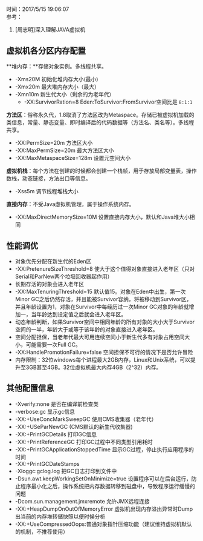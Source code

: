 ##  
时间：2017/5/15 19:06:07  
参考：

1. [周志明]深入理解JAVA虚拟机

## 虚拟机各分区内存配置

**堆内存：**存储对象实例。多线程共享。

 * -Xms20M  初始化堆内存大小(最小)
 * -Xmx20m  最大堆内存大小（最大）
  * -Xmn10m  新生代大小（剩余的为老年代）
     * -XX:SurvivorRation=8 Eden:ToSurvivor:FromSurvivor空间比是 `8:1:1`  

**方法区**：俗称永久代，1.8取消了方法区改为Metaspace。存储已被虚拟机加载的类信息，常量、静态变量、即时编译后的代码数据等（方法名、类名等）。多线程共享。
 
 * -XX:PermSize=20m  方法区大小
 * -XX:MaxPermSize=20m 最大方法区大小
 * -XX:MaxMetaspaceSize=128m 设置元空间大小

**虚拟机栈**：每个方法在创建的时候都会创建一个栈帧，用于存放局部变量表，操作数栈，动态链接，方法出口等信息。
 
 * -Xss5m 调节线程堆栈大小

**直接内存**：不受Java虚拟机管理，属于操作系统内存。

 * -XX:MaxDirectMemorySize=10M 设置直接内存大小，默认和Java堆大小相同

## 性能调优
 * 对象优先分配在新生代的Eden区
 * -XX:PretenureSizeThreshold=8 使大于这个值得对象直接进入老年区（只对Serial和ParNew两个垃圾回收器起作用）
 * 长期存活的对象会进入老年区
 * -XX:MaxTenuringThreshold=15 默认值15。对象在Eden中出生，第一次Minor GC之后仍然存活，并且能被Survivor容纳，将被移动到Survivor区，并且年龄设置为1，对象在Survivor中每经历过一次Minor GC对象的年龄就增加一，当年龄达到设定值之后就会进入老年区。
 * 动态年龄判断，如果Survivor空间中相同年龄的所有对象的大小大于Survivor空间的一半，年龄大于或等于该年龄的对象直接进入老年区。
 * 空间分配担保，当老年代最大可用连续空间小于新生代多有对象占用空间大小，可能需要一次Full GC。
 * -XX:HandlePromotionFailure=false 空间担保不可行的情况下是否允许冒险
 * 内存限制：32位windows每个进程最大2GB内存，Linux和Unix系统，可以提升至3GB甚至4GB。32位虚拟机最大内存4GB（2^32）内存。  

## 其他配置信息

 * -Xverify:none 是否在编译前检查类
 * -verbose:gc 显示gc信息
 * -XX:+UseConcMarkSweepGC  使用CMS收集器（老年代）
 * -XX:+USeParNewGC (CMS默认的新生代收集器)
 * -XX:+PrintGCDetails 打印GC信息
 * -XX:+PrintReferenceGC 打印GC过程中不同类型引用耗时
 * -XX:+PrintGCApplicationStoppedTime 显示GC过程，停止执行应用程序的时间
 * -XX:+PrintGCDateStamps 
 * -Xloggc:gclog.log 把GC日志打印到文件中
 * -Dsun.awt.keepWorkingSetOnMinimize=true 设置程序可以在后台运行，防止程序最小化之后，操作系统把内存数据转移到磁盘中，导致程序运行缓慢的问题
 * -Dcom.sun.management.jmxremote  允许JMX远程连接
 * -XX:+HeapDumpOnOutOfMemoryError 虚拟机出现内存溢出异常时Dump出当前的内存堆转储快照以便时候分析
 * -XX:+UseCompressedOops:普通对象指针压缩功能（建议维持虚拟机默认的机制，不推荐使用）

